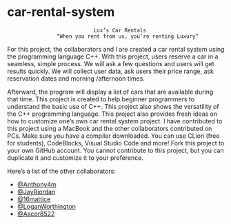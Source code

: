 # car-rental-system

                                Lux’s Car Rentals 
                    “When you rent from us, you’re renting Luxury” 


For this project, the collaborators and I are created a car rental system using the programming language C++.
With this project, users reserve a car in a seamless, simple process.
We will ask a few questions and users will get results quickly.
We will collect user data, ask users their price range, ask reservation dates and morning /afternoon times.

Afterward, the program will display a list of cars that are available during that time.
This project is created to help beginner programmers to understand the basic use of C++.
This project also shows the versatility of the C++ programming language.
This project also provides fresh ideas on how to customize one’s own car rental system project.
I have contributed to this project using a MacBook and the other collaborators contributed on PCs.
Make sure you have a compiler downloaded. You can use CLion (free for students), CodeBlocks, Visual Studio Code and more!
Fork this project to your own GitHub account.
You cannot contribute to this project, but you can duplicate it and customize it to your preference.

Here’s a list of the other collaborators:
- [@Anthony4m](https://github.com/Anthony4m)
- [@JayRiordan](https://github.com/JayRiordan)
- [@16mattice](https://github.com/16mattice)
- [@LoganWorthington](https://github.com/LoganWorthington)
- [@Ascor8522](https://github.com/Ascor8522) 
